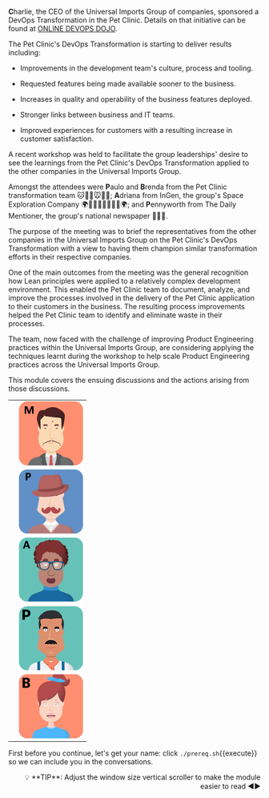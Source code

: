 
**C**harlie, the CEO of the Universal Imports Group of companies, sponsored a DevOps Transformation in the Pet Clinic. Details on that initiative can be found at [ONLINE DEVOPS DOJO](https://dxc-technology.github.io/about-devops-dojo/modules/). 

The Pet Clinic's DevOps Transformation is starting to deliver results including:

* Improvements in the development team's culture, process and tooling.

* Requested features being made available sooner to the business.

* Increases in quality and operability of the business features deployed.

* Stronger links between business and IT teams.

* Improved experiences for customers with a resulting increase in customer satisfaction.

A recent workshop was held to facilitate the group leaderships' desire to see the learnings from the Pet Clinic's DevOps Transformation applied to the other companies in the Universal Imports Group.

Amongst the attendees were **P**aulo and **B**renda from the Pet Clinic transformation team 🐱🐶🐉🐭🐹🐰; **A**driana from InGen, the group's Space Exploration Company 🌍🚀✨🚀💫🚀💥🚀🌍; and **P**ennyworth from The Daily Mentioner, the group's national newspaper 📰📰📰.

The purpose of the meeting was to brief the representatives from the other companies in the Universal Imports Group on the Pet Clinic's DevOps Transformation with a view to having them champion similar transformation efforts in their respective companies.

One of the main outcomes from the meeting was the general recognition how Lean principles were applied to a relatively complex development environment. This enabled the Pet Clinic team to document, analyze, and improve the processes involved in the delivery of the Pet Clinic application to their customers in the business. The resulting process improvements helped the Pet Clinic team to identify and eliminate waste in their processes.

The team, now faced with the challenge of improving Product Engineering practices within the Universal Imports Group, are considering applying the techniques learnt during the workshop to help scale Product Engineering practices across the Universal Imports Group.

This module covers the ensuing discussions and the actions arising from those discussions.

|   |   |
|---|---|
| |![](../../assets/online-pe-dojo/pe-getting-started/miyagi.png)| **Miyagi** Product Engineering Coach and Mentor, tasked with increasing the use of Product Engineering within the Universal Imports Group.|
| |![](../../assets/online-pe-dojo/pe-getting-started/pennyworth.png)| **Pennyworth**   Project Manager from The Daily Mentioner National Newspaper, part of the Universal Imports Group of companies, tasked with chairing the effort.|
| |![](../../assets/online-pe-dojo/pe-getting-started/adriana.png)| **Adriana**  Architect from the InGen Space Exploration Company, part of the Universal Imports Group of companies, lending her expertise to the Product Engineering effort.|
| |![](../../assets/online-pe-dojo/pe-getting-started/paulo.png)| **Paulo**  Product Owner for the Pet Clinic Application.|
| |![](../../assets/online-pe-dojo/pe-getting-started/brenda.png)| **Brenda**  Business representative from the Pet Clinic, who was the main Business champion of the DevOps transformation.|

First before you continue, let's get your name: click `./prereq.sh`{{execute}} so we can include you in the conversations.

<div style="text-align: right">💡 **TIP**: Adjust the window size vertical scroller to make the module easier to read ◀▶</div>
